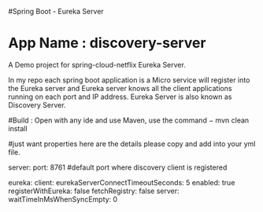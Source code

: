 #Spring Boot - Eureka Server

# App Name : discovery-server
A Demo project for spring-cloud-netflix Eureka Server.

In my repo each spring boot application is a Micro service will register into the Eureka server and Eureka server knows all the client applications running on each port and IP address. Eureka Server is also known as Discovery Server.

#Build : 
Open with any ide and use Maven, use the command − mvn clean install

#just want properties here are the details please copy and add into your yml file.

server:
  port: 8761 #default port where discovery client is registered

eureka:
  client:
    eurekaServerConnectTimeoutSeconds: 5
    enabled: true
    registerWithEureka: false
    fetchRegistry: false
  server:
    waitTimeInMsWhenSyncEmpty: 0
    
